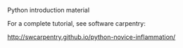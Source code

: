 Python introduction material

For a complete tutorial, see software carpentry:

<http://swcarpentry.github.io/python-novice-inflammation/>
